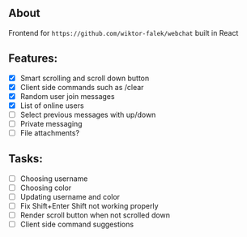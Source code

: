 ## About
Frontend for `https://github.com/wiktor-falek/webchat` built in React

## Features:
- [x] Smart scrolling and scroll down button
- [x] Client side commands such as /clear
- [x] Random user join messages
- [x] List of online users
- [ ] Select previous messages with up/down
- [ ] Private messaging
- [ ] File attachments?

## Tasks:
- [ ] Choosing username
- [ ] Choosing color
- [ ] Updating username and color
- [ ] Fix Shift+Enter Shift not working properly
- [ ] Render scroll button when not scrolled down
- [ ] Client side command suggestions